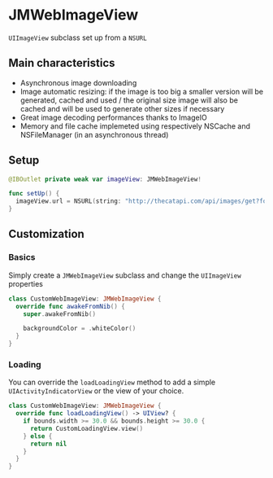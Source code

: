 # JMWebImageView

`UIImageView` subclass set up from a `NSURL`

## Main characteristics

 - Asynchronous image downloading
 - Image automatic resizing: if the image is too big a smaller version will be generated, cached and used / the original size image will also be cached and will be used to generate other sizes if necessary
 - Great image decoding performances thanks to ImageIO
 - Memory and file cache implemeted using respectively NSCache and NSFileManager (in an asynchronous thread)

## Setup

```swift
@IBOutlet private weak var imageView: JMWebImageView!

func setUp() {
  imageView.url = NSURL(string: "http://thecatapi.com/api/images/get?format=src&type=png")
}
```

## Customization

### Basics

Simply create a `JMWebImageView` subclass and change the `UIImageView` properties

```swift
class CustomWebImageView: JMWebImageView {
  override func awakeFromNib() {
    super.awakeFromNib()

    backgroundColor = .whiteColor()
  }
}
```

### Loading

You can override the `loadLoadingView` method to add a simple `UIActivityIndicatorView` or the view of your choice.

```Swift
class CustomWebImageView: JMWebImageView {
  override func loadLoadingView() -> UIView? {
    if bounds.width >= 30.0 && bounds.height >= 30.0 {
      return CustomLoadingView.view()
    } else {
      return nil
    }
  }
}
```
